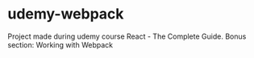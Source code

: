 # udemy-webpack
Project made during udemy course React - The Complete Guide. Bonus section: Working with Webpack
